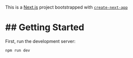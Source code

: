 This is a [Next.js](https://nextjs.org/) project bootstrapped with [`create-next-app`](https://github.com/vercel/next.js/tree/canary/packages/create-next-app)

<h1>## Getting Started</h1>

First, run the development server:

```bash
npm run dev
```
